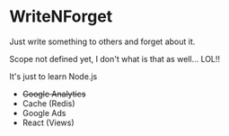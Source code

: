 # WriteNForget
Just write something to others and forget about it.
<p>Scope not defined yet, I don't what is that as well... LOL!!</p>
<p>It's just to learn Node.js</p>

- <s>Google Analytics</s>
- Cache (Redis)
- Google Ads
- React (Views)
